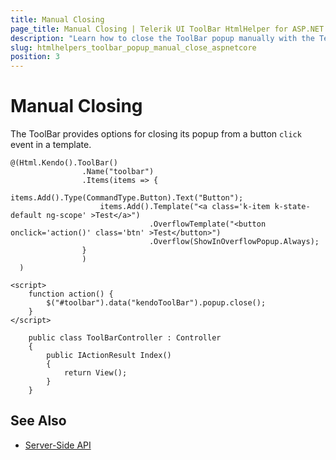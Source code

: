 ```yaml
---
title: Manual Closing
page_title: Manual Closing | Telerik UI ToolBar HtmlHelper for ASP.NET Core
description: "Learn how to close the ToolBar popup manually with the Telerik UI ToolBar HtmlHelper for ASP.NET Core (MVC 6 or ASP.NET Core MVC)."
slug: htmlhelpers_toolbar_popup_manual_close_aspnetcore
position: 3
---
```


# Manual Closing

The ToolBar provides options for closing its popup from a button `click` event in a template.

```Razor
@(Html.Kendo().ToolBar()
                .Name("toolbar")
                .Items(items => {
                    items.Add().Type(CommandType.Button).Text("Button");
                    items.Add().Template("<a class='k-item k-state-default ng-scope' >Test</a>")
                               .OverflowTemplate("<button onclick='action()' class='btn' >Test</button>")
                               .Overflow(ShowInOverflowPopup.Always);
                }
                )
  )

<script>
    function action() {
        $("#toolbar").data("kendoToolBar").popup.close();
    }
</script>
```
```Controller
    public class ToolBarController : Controller
    {
        public IActionResult Index()
        {
            return View();
        }
    }
```

## See Also

* [Server-Side API](/api/toolbar)
